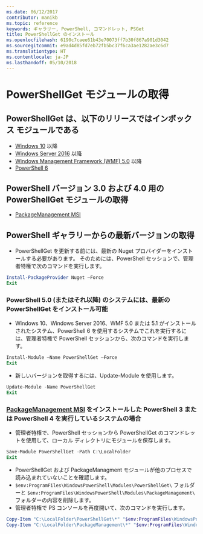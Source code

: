 ```yaml
---
ms.date: 06/12/2017
contributor: manikb
ms.topic: reference
keywords: ギャラリー, PowerShell, コマンドレット, PSGet
title: PowerShellGet のインストール
ms.openlocfilehash: 6190c7caee61b43e70073ff7b30f867a901d3042
ms.sourcegitcommit: e9ad4d85fd7eb72fb5bc37f6ca3ae1282ae3c6d7
ms.translationtype: HT
ms.contentlocale: ja-JP
ms.lasthandoff: 05/10/2018
---
```

# <a name="get-powershellget-module"></a>PowerShellGet モジュールの取得

## <a name="powershellget-is-an-in-box-module-in-the-following-releases"></a>PowerShellGet は、以下のリリースではインボックス モジュールである

- [Windows 10](https://www.microsoft.com/windows/get-windows-10) 以降
- [Windows Server 2016](https://technet.microsoft.com/windows-server-docs/get-started/windows-server-2016) 以降
- [Windows Management Framework (WMF) 5.0](https://www.microsoft.com/download/details.aspx?id=50395) 以降
- [PowerShell 6](https://github.com/PowerShell/PowerShell/releases)

## <a name="get-powershellget-module-for-powershell-versions-30-and-40"></a>PowerShell バージョン 3.0 および 4.0 用の PowerShellGet モジュールの取得

- [PackageManagement MSI](http://go.microsoft.com/fwlink/?LinkID=746217&clcid=0x409)

## <a name="get-the-latest-version-from-powershell-gallery"></a>PowerShell ギャラリーからの最新バージョンの取得

- PowerShellGet を更新する前には、最新の Nuget プロバイダーをインストールする必要があります。 そのためには、PowerShell セッションで、管理者特権で次のコマンドを実行します。

```powershell
Install-PackageProvider Nuget –Force
Exit
```

### <a name="for-systems-with-powershell-50-or-newer-you-can-install-the-latest-powershellget"></a>PowerShell 5.0 (またはそれ以降) のシステムには、最新の PowerShellGet をインストール可能

- Windows 10、Windows Server 2016、WMF 5.0 または 5.1 がインストールされたシステム、PowerShell 6 を使用するシステムでこれを実行するには、管理者特権で PowerShell セッションから、次のコマンドを実行します。

```powershell
Install-Module –Name PowerShellGet –Force
Exit
```

- 新しいバージョンを取得するには、Update-Module を使用します。

```powershell
Update-Module -Name PowerShellGet
Exit
```

### <a name="for-systems-running-powershell-3-or-powershell-4-that-have-installed-the-packagemanagement-msihttpgomicrosoftcomfwlinklinkid746217clcid0x409"></a>[PackageManagement MSI](http://go.microsoft.com/fwlink/?LinkID=746217&clcid=0x409) をインストールした PowerShell 3 または PowerShell 4 を実行しているシステムの場合

- 管理者特権で、PowerShell セッションから PowerShellGet のコマンドレットを使用して、ローカル ディレクトリにモジュールを保存します。

```powershell
Save-Module PowerShellGet -Path C:\LocalFolder
Exit
```

- PowerShellGet および PackageManagment モジュールが他のプロセスで読み込まれていないことを確認します。
- `$env:ProgramFiles\WindowsPowerShell\Modules\PowerShellGet\` フォルダーと `$env:ProgramFiles\WindowsPowerShell\Modules\PackageManagement\` フォルダーの内容を削除します。
- 管理者特権で PS コンソールを再度開いて、次のコマンドを実行します。

```powershell
Copy-Item "C:\LocalFolder\PowerShellGet\*" "$env:ProgramFiles\WindowsPowerShell\Modules\PowerShellGet\" -Recurse -Force
Copy-Item "C:\LocalFolder\PackageManagement\*" "$env:ProgramFiles\WindowsPowerShell\Modules\PackageManagement\" -Recurse -Force
```